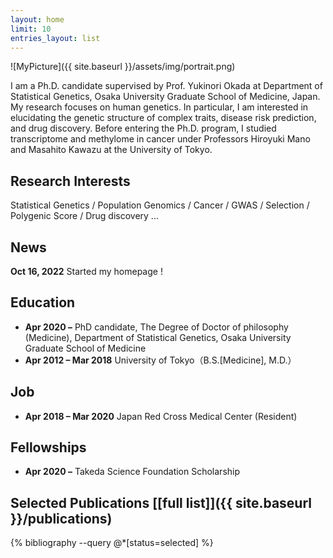 ```yaml
---
layout: home
limit: 10
entries_layout: list
---
```


![MyPicture]({{ site.baseurl }}/assets/img/portrait.png)

I am a Ph.D. candidate supervised by Prof. Yukinori Okada at Department of Statistical Genetics, Osaka University Graduate School of Medicine, Japan. 
My research focuses on human genetics. 
In particular, I am interested in elucidating the genetic structure of complex traits, disease risk prediction, and drug discovery.
Before entering the Ph.D. program, I studied transcriptome and methylome in cancer under Professors Hiroyuki Mano and Masahito Kawazu at the University of Tokyo.


Research Interests
------------------

Statistical Genetics / Population Genomics / Cancer / GWAS / Selection / Polygenic Score / Drug discovery ...


News
----

**Oct 16, 2022**	Started my homepage !


Education
---------

* **Apr 2020 –** PhD candidate, The Degree of Doctor of philosophy (Medicine), Department of Statistical Genetics, Osaka University Graduate School of Medicine
* **Apr 2012 – Mar 2018** University of Tokyo（B.S.[Medicine], M.D.）

Job
---

* **Apr 2018 – Mar 2020** Japan Red Cross Medical Center (Resident)


Fellowships
-----------

* **Apr 2020 –** Takeda Science Foundation Scholarship


Selected Publications [[full list]]({{ site.baseurl }}/publications)
--------------------------------------------------------------------

{% bibliography --query @*[status=selected] %}

